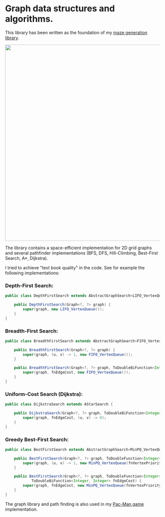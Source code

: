 # Graph data structures and algorithms.

This library has been written as the foundation of my [maze generation library](https://github.com/armin-reichert/mazes). 

<img width="640" src="https://github.com/armin-reichert/mazes/wiki/images/gen/maze_80x60_WilsonUSTRecursiveCrosses.gif"/>

The library contains a space-efficient implementation for 2D grid graphs and several pathfinder implementations (BFS, DFS, Hill-Climbing, Best-First Search, A*, Dijkstra). 

I tried to achieve "text book quality" in the code. See for example the following implementations:

### Depth-First Search:

```java
public class DepthFirstSearch extends AbstractGraphSearch<LIFO_VertexQueue> {

	public DepthFirstSearch(Graph<?, ?> graph) {
		super(graph, new LIFO_VertexQueue());
	}
}
```

### Breadth-First Search:

```java
public class BreadthFirstSearch extends AbstractGraphSearch<FIFO_VertexQueue> {

	public BreadthFirstSearch(Graph<?, ?> graph) {
		super(graph, (u, v) -> 1, new FIFO_VertexQueue());
	}

	public BreadthFirstSearch(Graph<?, ?> graph, ToDoubleBiFunction<Integer, Integer> fnEdgeCost) {
		super(graph, fnEdgeCost, new FIFO_VertexQueue());
	}
}
```

### Uniform-Cost Search (Dijkstra):

```java
public class DijkstraSearch extends AStarSearch {

	public DijkstraSearch(Graph<?, ?> graph, ToDoubleBiFunction<Integer, Integer> fnEdgeCost) {
		super(graph, fnEdgeCost, (u, v) -> 0);
	}
}
```

### Greedy Best-First Search:

```java
public class BestFirstSearch extends AbstractGraphSearch<MinPQ_VertexQueue> {

	public BestFirstSearch(Graph<?, ?> graph, ToDoubleFunction<Integer> fnVertexPriority) {
		super(graph, (u, v) -> 1, new MinPQ_VertexQueue(fnVertexPriority));
	}

	public BestFirstSearch(Graph<?, ?> graph, ToDoubleFunction<Integer> fnVertexPriority,
			ToDoubleBiFunction<Integer, Integer> fnEdgeCost) {
		super(graph, fnEdgeCost, new MinPQ_VertexQueue(fnVertexPriority));
	}
}
```

The graph library and path finding is also used in my [Pac-Man game](https://github.com/armin-reichert/pacman) implementation.
